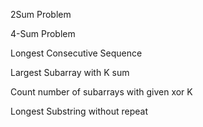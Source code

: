 2Sum Problem

4-Sum Problem

Longest Consecutive Sequence

Largest Subarray with K sum

Count number of subarrays with given xor K

Longest Substring without repeat
